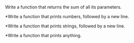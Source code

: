 Write a function that returns the sum of all its parameters.

*Write a function that prints numbers, followed by a new line.

*Write a function that prints strings, followed by a new line.

*Write a function that prints anything.
